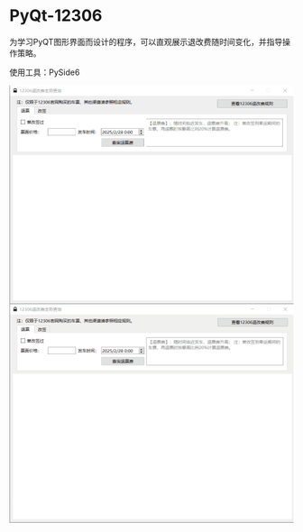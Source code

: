 # PyQt-12306
为学习PyQT图形界面而设计的程序，可以直观展示退改费随时间变化，并指导操作策略。

使用工具：PySide6

<picture> <img alt="YOUR-ALT-TEXT" src="PyQt图形界面-12306退改费查询-退票.gif" align="left" width=600></picture>
<picture> <img alt="YOUR-ALT-TEXT" src="PyQt图形界面-12306退改费查询-改票.gif" align="left" width=600></picture>
